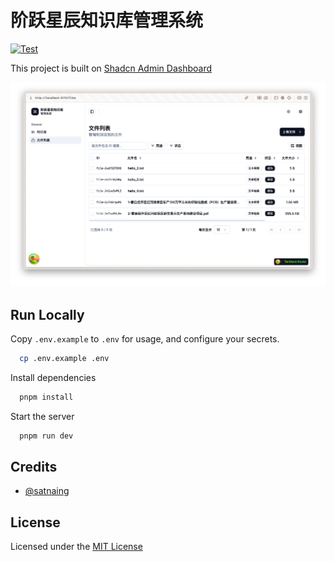 # 阶跃星辰知识库管理系统

[![Test](https://github.com/tangledup-ai/stepfun-vector-stores-admin/actions/workflows/test.yml/badge.svg)](https://github.com/tangledup-ai/stepfun-vector-stores-admin/actions/workflows/test.yml)

This project is built on [Shadcn Admin Dashboard](https://github.com/satnaing/shadcn-admin)

![alt text](public/images/Xnip2025-08-22_22-33-10.png)

## Run Locally

Copy `.env.example` to `.env` for usage, and configure your secrets.

```bash
  cp .env.example .env
```

Install dependencies

```bash
  pnpm install
```

Start the server

```bash
  pnpm run dev
```

## Credits

- [@satnaing](https://github.com/satnaing)

## License

Licensed under the [MIT License](https://choosealicense.com/licenses/mit/)
